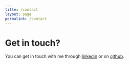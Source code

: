 ```yaml
---
title: /contact
layout: page
permalink: /contact
---
```


# Get in touch?


You can get in touch with me through [linkedin](https://www.linkedin.com/in/igarash1) or on [github](https://github.com/igarash1).
